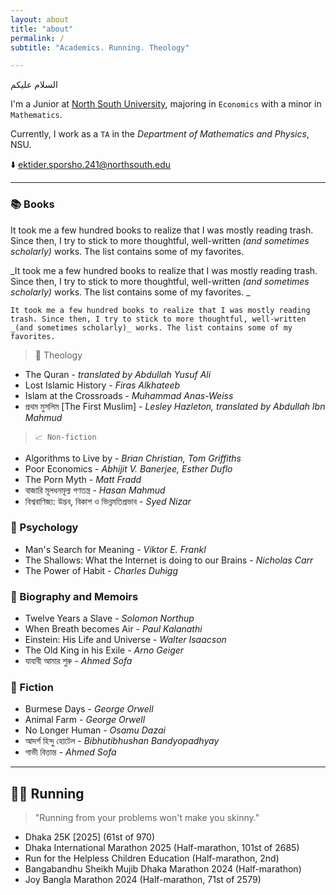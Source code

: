 ```yaml
---
layout: about
title: "about"
permalink: /
subtitle: "Academics. Running. Theology"

---
```

السلام عليكم

I'm a Junior at [North South University](https://www.northsouth.edu/), majoring in `Economics` with a minor in `Mathematics`.

Currently, I work as a `TA` in the *Department of Mathematics and Physics*, NSU.

⬇️ ektider.sporsho.241@northsouth.edu

---

### 📚 Books

It took me a few hundred books to realize that I was mostly reading trash. Since then, I try to stick to more thoughtful, well-written _(and sometimes scholarly)_ works. The list contains some of my favorites.

_It took me a few hundred books to realize that I was mostly reading trash. Since then, I try to stick to more thoughtful, well-written _(and sometimes scholarly)_ works. The list contains some of my favorites.
_

`It took me a few hundred books to realize that I was mostly reading trash. Since then, I try to stick to more thoughtful, well-written _(and sometimes scholarly)_ works. The list contains some of my favorites.`

> 🕋 Theology
- The Quran - _translated by Abdullah Yusuf Ali_
- Lost Islamic History - _Firas Alkhateeb_
- Islam at the Crossroads - _Muhammad Anas-Weiss_
- প্রথম মুসলিম [The First Muslim] - _Lesley Hazleton, translated by Abdullah Ibn Mahmud_

> `📈 Non-fiction`
- Algorithms to Live by - _Brian Christian, Tom Griffiths_
- Poor Economics - _Abhijit V. Banerjee, Esther Duflo_
- The Porn Myth - _Matt Fradd_
- বাজারি মূলধনমূল্য গণতন্ত্র - _Hasan Mahmud_
- বিশ্ববাণিজ্য: উদ্ভব, বিকাশ ও ভিন্নমতিপ্রভাব - _Syed Nizar_

### 🧠 Psychology
- Man's Search for Meaning - _Viktor E. Frankl_
- The Shallows: What the Internet is doing to our Brains - _Nicholas Carr_
- The Power of Habit - _Charles Duhigg_

### 👤 Biography and Memoirs
- Twelve Years a Slave - _Solomon Northup_
- When Breath becomes Air - _Paul Kalanathi_
- Einstein: His Life and Universe - _Walter Isaacson_
- The Old King in his Exile - _Arno Geiger_
- যাযাবী আমার শুরু - _Ahmed Sofa_

### 📖 Fiction
- Burmese Days - _George Orwell_
- Animal Farm - _George Orwell_
- No Longer Human - _Osamu Dazai_
- আদর্শ হিন্দু হোটেল - _Bibhutibhushan Bandyopadhyay_
- গাভী বিত্তান্ত - _Ahmed Sofa_

---

## 🏃‍♂️ Running

> "Running from your problems won't make you skinny."

- Dhaka 25K [2025] (61st of 970)
- Dhaka International Marathon 2025 (Half-marathon, 101st of 2685)
- Run for the Helpless Children Education (Half-marathon, 2nd)
- Bangabandhu Sheikh Mujib Dhaka Marathon 2024 (Half-marathon)
- Joy Bangla Marathon 2024 (Half-marathon, 71st of 2579)

